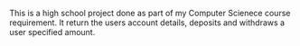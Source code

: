 This is a high school project done as part of my Computer Scienece course requirement.
It return the users account details, deposits and withdraws a user specified amount. 
